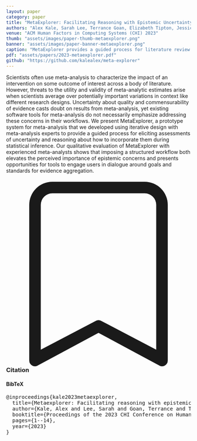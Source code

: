 ```yaml
---
layout: paper
category: paper
title: "MetaExplorer: Facilitating Reasoning with Epistemic Uncertainty in Meta-analysis"
authors: "Alex Kale, Sarah Lee, Terrance Goan, Elizabeth Tipton, Jessica Hullman"
venue: "ACM Human Factors in Computing Systems (CHI) 2023"
thumb: "assets/images/paper-thumb-metaexplorer.png"
banner: "assets/images/paper-banner-metaexplorer.png"
caption: "MetaExplorer provides a guided process for literature review and meta-analysis with an emphasis on documenting sources of epistemic uncertainty and choosing how to address them during statistical inference. The workflow proceeds in stages from Scoping and literature review where MetaExplorer elicits information about each study, to Triage and study grouping where the user resolves sources of epistemic uncertainty, and finally to Meta-analysis where the user views results alongside contextualizing uncertainty."
pdf: "assets/papers/2023-metaexplorer.pdf"
github: "https://github.com/kalealex/meta-explorer"
---
```


<!-- abstract -->

Scientists often use meta-analysis to characterize the impact of an intervention on some outcome of interest across a body of literature. However, threats to the utility and validity of meta-analytic estimates arise when scientists average over potentially important variations in context like different research designs. Uncertainty about quality and commensurability of evidence casts doubt on results from meta-analysis, yet existing software tools for meta-analysis do not necessarily emphasize addressing these concerns in their workflows. We present MetaExplorer, a prototype system for meta-analysis that we developed using iterative design with meta-analysis experts to provide a guided process for eliciting assessments of uncertainty and reasoning about how to incorporate them during statistical inference. Our qualitative evaluation of MetaExplorer with experienced meta-analysts shows that imposing a structured workflow both elevates the perceived importance of epistemic concerns and presents opportunities for tools to engage users in dialogue around goals and standards for evidence aggregation.

<h3><svg xmlns="http://www.w3.org/2000/svg" fill="currentColor" class="bi bi-bookmark" viewBox="0 0 16 16">
  <path d="M2 2a2 2 0 0 1 2-2h8a2 2 0 0 1 2 2v13.5a.5.5 0 0 1-.777.416L8 13.101l-5.223 2.815A.5.5 0 0 1 2 15.5V2zm2-1a1 1 0 0 0-1 1v12.566l4.723-2.482a.5.5 0 0 1 .554 0L13 14.566V2a1 1 0 0 0-1-1H4z"/>
</svg> Citation</h3>
<div class="bibtex">
<!-- bibtex -->
<h4>BibTeX</h4>
<pre>
@inproceedings{kale2023metaexplorer,
  title={Metaexplorer: Facilitating reasoning with epistemic uncertainty in meta-analysis},
  author={Kale, Alex and Lee, Sarah and Goan, Terrance and Tipton, Elizabeth and Hullman, Jessica},
  booktitle={Proceedings of the 2023 CHI Conference on Human Factors in Computing Systems},
  pages={1--14},
  year={2023}
}
</pre>
</div>
